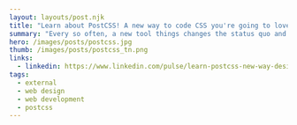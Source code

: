 ```yaml
---
layout: layouts/post.njk
title: "Learn about PostCSS! A new way to code CSS you're going to love"
summary: "Every so often, a new tool things changes the status quo and makes doing your job easier. First, there was Sass, Less and now, there's a new kid in town called PostCSS. It's changing how web designers and developers work. You should check it out because you're going to love it. In this article, I'll show you what the fuss is all about and show you some videos of PostCSS in action from a couple of my lynda.com courses."
hero: /images/posts/postcss.jpg
thumb: /images/posts/postcss_tn.png
links:
  - linkedin: https://www.linkedin.com/pulse/learn-postcss-new-way-design-code-css-youre-going-love-ray-villalobos
tags:
  - external
  - web design
  - web development
  - postcss
---
```

